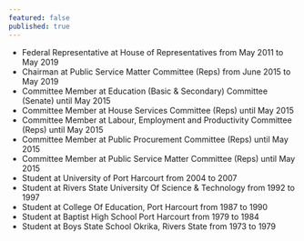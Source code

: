 ```yaml
---
featured: false
published: true
---
```

* Federal Representative at House of Representatives from May 2011 to May 2019
* Chairman at Public Service Matter Committee (Reps) from June 2015 to May 2019
* Committee Member at Education (Basic & Secondary) Committee (Senate) until May 2015
* Committee Member at House Services Committee (Reps) until May 2015
* Committee Member at Labour, Employment and Productivity Committee (Reps) until May 2015
* Committee Member at Public Procurement Committee (Reps) until May 2015
* Committee Member at Public Service Matter Committee (Reps) until May 2015
* Student at University of Port Harcourt from 2004 to 2007
* Student at Rivers State University Of Science & Technology from 1992 to 1997
* Student at College Of Education, Port Harcourt from 1987 to 1990
* Student at Baptist High School Port Harcourt from 1979 to 1984
* Student at Boys State School Okrika, Rivers State from 1973 to 1979

